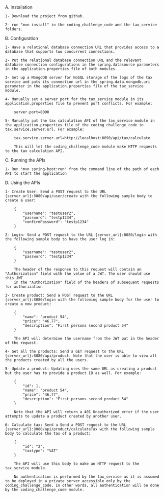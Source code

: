 A. Installation

    1- Download the project from github.

    2- run "mvn install" in the coding_challenge_code and the tax_service folders.

B. Configuration

    1- Have a relational database connection URL that provides access to a database that supports two concurrent connections.

    2- Put the relational database connection URL and the relevant database connection configurations in the spring.datasource parameters in the application.properties file of both modules.

    3- Set up a MongoDB server for NoSQL storage of the logs of the tax service and puts its connection url in the spring.data.mongodb.uri parameter in the application.properties file of the tax_service module.

    4- Manually set a server port for the tax_service module in its application.properties file to prevent port conflicts. For example: 

        server.port=8090

    5- Manually put the tax calculation API of the tax_service module in the application.properties file of the coding_challenge_code in tax.service.server.url. For example:

        tax.service.server.url=http://localhost:8090/api/tax/calculate

        This will let the coding_challenge_code module make HTTP requests to the tax calculation API.

C. Running the APIs

    1- Run "mvn spring-boot:run" from the command line of the path of each API to start the application

D. Using the APIs

    1- Create User: Send a POST request to the URL {server_url}:8080/api/user/create with the following sample body to create a user:

        {
            "username": "testuser2",
            "password": "testp1234",
            "confirmPassword": "testp1234"
        }

    2- Login: Send a POST request to the URL {server_url}:8080/login with the following sample body to have the user log in:

        {
            "username": "testuser2",
            "password": "testp1234"
        }

        The header of the response to this request will contain an "Authorization" field with the value of a JWT. The user should use this JWT
        in the "Authorization" field of the headers of subsequent requests for authorization

    3- Create product: Send a POST request to the URL {server_url}:8080/login with the following sample body for the user to create a new product:

        {
            "name": "product 54",
            "price": "46.77",
            "description": "First persons second product 54"
        }

        The API will determine the username from the JWT put in the header of the request.

    4- Get all the products: Send a GET request to the URL {server_url}:8080/api/product. Note that the user is able to view all the products created by all the users.

    5- Update a product: Updating uses the same URL as creating a product but the user has to provide a product ID as well. For example:

        {
            "id": 1,
            "name": "product 54",
            "price": "46.77",
            "description": "First persons second product 54"
        }

        Note that the API will return a 401 Unauthorized error if the user attempts to update a product created by another user.

    6- Calculate tax: Send a Send a POST request to the URL {server_url}:8080/api/product/calculateTax with the following sample body to calculate the tax of a product:

        {
            "id": "2",
            "taxtype": "VAT"
        }

        The API will use this body to make an HTTP request to the tax_service module.

        No authentication is performed by the tax_service as it is assumed to be deployed in a private server accessible only by the coding_challenge_code. In other words, all authentication will be done by the coding_challenge_code module. 


